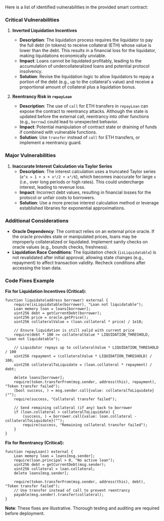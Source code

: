 Here is a list of identified vulnerabilities in the provided smart contract:

### Critical Vulnerabilities

1. **Inverted Liquidation Incentives**
   - **Description**: The liquidation process requires the liquidator to pay the full debt (in tokens) to receive collateral (ETH) whose value is lower than the debt. This results in a financial loss for the liquidator, making liquidations economically unviable.
   - **Impact**: Loans cannot be liquidated profitably, leading to the accumulation of undercollateralized loans and potential protocol insolvency.
   - **Solution**: Revise the liquidation logic to allow liquidators to repay a portion of the debt (e.g., up to the collateral's value) and receive a proportional amount of collateral plus a liquidation bonus.

2. **Reentrancy Risk in `repayLoan`**
   - **Description**: The use of `call` for ETH transfers in `repayLoan` can expose the contract to reentrancy attacks. Although the state is updated before the external call, reentrancy into other functions (e.g., `borrow`) could lead to unexpected behavior.
   - **Impact**: Potential manipulation of contract state or draining of funds if combined with vulnerable functions.
   - **Solution**: Use `transfer` instead of `call` for ETH transfers, or implement a reentrancy guard.

### Major Vulnerabilities

1. **Inaccurate Interest Calculation via Taylor Series**
   - **Description**: The interest calculation uses a truncated Taylor series (`e^x ≈ 1 + x + x²/2 + x³/6`), which becomes inaccurate for large `x` (i.e., over long periods or high rates). This could undercharge interest, leading to revenue loss.
   - **Impact**: Incorrect debt values, resulting in financial losses for the protocol or unfair costs to borrowers.
   - **Solution**: Use a more precise interest calculation method or leverage established libraries for exponential approximations.

### Additional Considerations

- **Oracle Dependency**: The contract relies on an external price oracle. If the oracle provides stale or manipulated prices, loans may be improperly collateralized or liquidated. Implement sanity checks on oracle values (e.g., bounds checks, freshness).
- **Liquidation Race Conditions**: The liquidation check (`isLiquidatable`) is not revalidated after initial approval, allowing state changes (e.g., repayment) to affect transaction validity. Recheck conditions after accessing the loan data.

### Code Fixes Example

**Fix for Liquidation Incentives (Critical):**
```solidity
function liquidate(address borrower) external {
    require(isLiquidatable(borrower), "Loan not liquidatable");
    Loan memory loan = loans[borrower];
    uint256 debt = getCurrentDebt(borrower);
    uint256 price = oracle.getPrice();
    uint256 collateralValue = (loan.collateral * price) / 1e18;
    
    // Ensure liquidation is still valid with current price
    require(debt * 100 >= collateralValue * LIQUIDATION_THRESHOLD, "Loan not liquidatable");
    
    // Liquidator repays up to collateralValue * LIQUIDATION_THRESHOLD / 100
    uint256 repayment = (collateralValue * LIQUIDATION_THRESHOLD) / 100;
    uint256 collateralToLiquidate = (loan.collateral * repayment) / debt;
    
    delete loans[borrower];
    require(token.transferFrom(msg.sender, address(this), repayment), "Token transfer failed");
    (bool success, ) = msg.sender.call{value: collateralToLiquidate}("");
    require(success, "Collateral transfer failed");
    
    // Send remaining collateral (if any) back to borrower
    if (loan.collateral > collateralToLiquidate) {
        (success, ) = borrower.call{value: loan.collateral - collateralToLiquidate}("");
        require(success, "Remaining collateral transfer failed");
    }
}
```

**Fix for Reentrancy (Critical):**
```solidity
function repayLoan() external {
    Loan memory loan = loans[msg.sender];
    require(loan.principal > 0, "No active loan");
    uint256 debt = getCurrentDebt(msg.sender);
    uint256 collateral = loan.collateral;
    delete loans[msg.sender];
    
    require(token.transferFrom(msg.sender, address(this), debt), "Token transfer failed");
    // Use transfer instead of call to prevent reentrancy
    payable(msg.sender).transfer(collateral);
}
```

**Note**: These fixes are illustrative. Thorough testing and auditing are required before deployment.